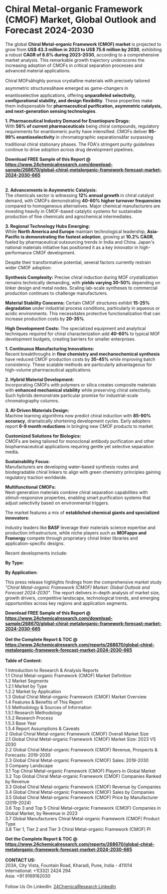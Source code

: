 <h1>Chiral Metal-organic Framework (CMOF) Market, Global Outlook and Forecast 2024-2030</h1><p>The global <strong>Chiral Metal-organic Framework (CMOF) market</strong> is projected to grow from <strong>US$ 43.3 million in 2023 to US$ 75.6 million by 2030</strong>, exhibiting a robust <strong>CAGR of 8.6% during 2023-2030</strong>, according to a comprehensive market analysis. This remarkable growth trajectory underscores the increasing adoption of CMOFs in critical separation processes and advanced material applications.</p><p>Chiral MOFsâhighly porous crystalline materials with precisely tailored asymmetric structuresâhave emerged as game-changers in enantioselective applications, offering <strong>unparalleled selectivity, configurational stability, and design flexibility</strong>. These properties make them indispensable for <strong>pharmaceutical purification, asymmetric catalysis, and next-generation sensing technologies</strong>.</p><p><strong>1. Pharmaceutical Industry Demand for Enantiopure Drugs:</strong><br>
With <strong>56% of current pharmaceuticals</strong> being chiral compounds, regulatory requirements for enantiomeric purity have intensified. CMOFs deliver <strong>95-99% enantioselectivity</strong> in chromatographic separationsâfar surpassing traditional chiral stationary phases. The FDA's stringent purity guidelines continue to drive adoption across drug development pipelines.</p><div><b>Download FREE Sample of this Report @ 
            <a href="https://www.24chemicalresearch.com/download-sample/268670/global-chiral-metalorganic-framework-forecast-market-2024-2030-665">
            https://www.24chemicalresearch.com/download-sample/268670/global-chiral-metalorganic-framework-forecast-market-2024-2030-665</a></b></div><br><p><strong>2. Advancements in Asymmetric Catalysis:</strong><br>
The chemicals sector is witnessing <strong>12% annual growth</strong> in chiral catalyst demand, with CMOFs demonstrating <strong>40-60% higher turnover frequencies</strong> compared to homogeneous alternatives. Major chemical manufacturers are investing heavily in CMOF-based catalytic systems for sustainable production of fine chemicals and agrochemical intermediates.</p><p><strong>3. Regional Technology Hubs Emerging:</strong><br>
While <strong>North America and Europe</strong> maintain technological leadership, <strong>Asia-Pacific is demonstrating the fastest adoption</strong>, growing at <strong>10.2% CAGR</strong>, fueled by pharmaceutical outsourcing trends in India and China. Japan's national materials initiative has positioned it as a key innovator in high-performance CMOF development.</p><p>Despite their transformative potential, several factors currently restrain wider CMOF adoption:</p><p><strong>Synthesis Complexity:</strong> Precise chiral induction during MOF crystallization remains technically demanding, with <strong>yields varying 30-50%</strong> depending on linker design and metal nodes. Scaling lab-scale syntheses to commercial production continues to challenge manufacturers.</p><p><strong>Material Stability Concerns:</strong> Certain CMOF structures exhibit <strong>15-25% degradation</strong> under industrial process conditions, particularly in aqueous or acidic environments. This necessitates protective functionalization that can increase production costs by <strong>20-35%</strong>.</p><p><strong>High Development Costs:</strong> The specialized equipment and analytical techniques required for chiral characterization add <strong>40-60%</strong> to typical MOF development budgets, creating barriers for smaller enterprises.</p><p><strong>1. Continuous Manufacturing Innovations:</strong><br>
Recent breakthroughs in <strong>flow chemistry and mechanochemical synthesis</strong> have reduced CMOF production costs by <strong>35-45%</strong> while improving batch consistency. These scalable methods are particularly advantageous for high-volume pharmaceutical applications.</p><p><strong>2. Hybrid Material Development:</strong><br>
Incorporating CMOFs with polymers or silica creates composite materials with <strong>enhanced mechanical stability</strong> while preserving chiral selectivity. Such hybrids demonstrate particular promise for industrial-scale chromatography columns.</p><p><strong>3. AI-Driven Materials Design:</strong><br>
Machine learning algorithms now predict chiral induction with <strong>85-90% accuracy</strong>, dramatically shortening development cycles. Early adopters report <strong>6-9 month reductions</strong> in bringing new CMOF products to market.</p><p><strong>Customized Solutions for Biologics:</strong><br>
	CMOFs are being tailored for monoclonal antibody purification and other biopharmaceutical applications requiring gentle yet selective separation media.</p><p><strong>Sustainability Focus:</strong><br>
	Manufacturers are developing water-based synthesis routes and biodegradable chiral linkers to align with green chemistry principles gaining regulatory traction worldwide.</p><p><strong>Multifunctional CMOFs:</strong><br>
	Next-generation materials combine chiral separation capabilities with stimuli-responsive properties, enabling smart purification systems that adjust selectivity based on environmental triggers.</p><p>The market features a mix of <strong>established chemical giants and specialized innovators</strong>:

</p><p>Industry leaders like <strong>BASF</strong> leverage their materials science expertise and production infrastructure, while niche players such as <strong>MOFapps and Framergy</strong> compete through proprietary chiral linker libraries and application-specific designs.</p><p>Recent developments include:</p><p><strong>By Type:</strong></p><p><strong>By Application:</strong></p><p>This press release highlights findings from the comprehensive market study <em>"Chiral Metal-organic Framework (CMOF) Market: Global Outlook and Forecast 2024-2030"</em>. The report delivers in-depth analysis of market size, growth drivers, competitive landscape, technological trends, and emerging opportunities across key regions and application segments.</p><div><b>Download FREE Sample of this Report @ 
            <a href="https://www.24chemicalresearch.com/download-sample/268670/global-chiral-metalorganic-framework-forecast-market-2024-2030-665">
            https://www.24chemicalresearch.com/download-sample/268670/global-chiral-metalorganic-framework-forecast-market-2024-2030-665</a></b></div><br><div><b>Get the Complete Report & TOC @ 
            <a href="https://www.24chemicalresearch.com/reports/268670/global-chiral-metalorganic-framework-forecast-market-2024-2030-665">
            https://www.24chemicalresearch.com/reports/268670/global-chiral-metalorganic-framework-forecast-market-2024-2030-665</a></b></div><br>
            <b>Table of Content:</b><p>1 Introduction to Research & Analysis Reports<br />
    1.1 Chiral Metal-organic Framework (CMOF) Market Definition<br />
    1.2 Market Segments<br />
        1.2.1 Market by Type<br />
        1.2.2 Market by Application<br />
    1.3 Global Chiral Metal-organic Framework (CMOF) Market Overview<br />
    1.4 Features & Benefits of This Report<br />
    1.5 Methodology & Sources of Information<br />
        1.5.1 Research Methodology<br />
        1.5.2 Research Process<br />
        1.5.3 Base Year<br />
        1.5.4 Report Assumptions & Caveats<br />
2 Global Chiral Metal-organic Framework (CMOF) Overall Market Size<br />
    2.1 Global Chiral Metal-organic Framework (CMOF) Market Size: 2023 VS 2030<br />
    2.2 Global Chiral Metal-organic Framework (CMOF) Revenue, Prospects & Forecasts: 2019-2030<br />
    2.3 Global Chiral Metal-organic Framework (CMOF) Sales: 2019-2030<br />
3 Company Landscape<br />
    3.1 Top Chiral Metal-organic Framework (CMOF) Players in Global Market<br />
    3.2 Top Global Chiral Metal-organic Framework (CMOF) Companies Ranked by Revenue<br />
    3.3 Global Chiral Metal-organic Framework (CMOF) Revenue by Companies<br />
    3.4 Global Chiral Metal-organic Framework (CMOF) Sales by Companies<br />
    3.5 Global Chiral Metal-organic Framework (CMOF) Price by Manufacturer (2019-2024)<br />
    3.6 Top 3 and Top 5 Chiral Metal-organic Framework (CMOF) Companies in Global Market, by Revenue in 2023<br />
    3.7 Global Manufacturers Chiral Metal-organic Framework (CMOF) Product Type<br />
    3.8 Tier 1, Tier 2 and Tier 3 Chiral Metal-organic Framework (CMOF) Pl</p><div><b>Get the Complete Report & TOC @ 
            <a href="https://www.24chemicalresearch.com/reports/268670/global-chiral-metalorganic-framework-forecast-market-2024-2030-665">
            https://www.24chemicalresearch.com/reports/268670/global-chiral-metalorganic-framework-forecast-market-2024-2030-665</a></b></div><br><b>CONTACT US:</b><br>
            203A, City Vista, Fountain Road, Kharadi, Pune, India - 411014<br>
            International: +1(332) 2424 294<br>
            Asia: +91 9169162030 <br><br>
            Follow Us On LinkedIn: <a href="https://www.linkedin.com/company/24chemicalresearch/">24ChemicalResearch LinkedIn</a>